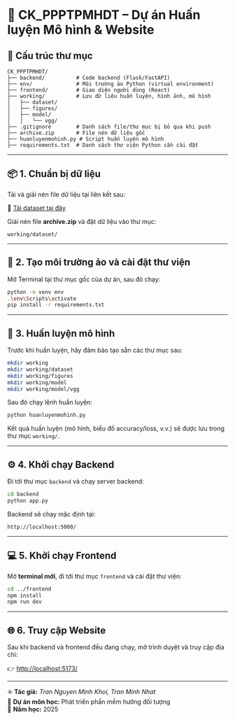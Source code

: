 # 🌿 CK_PPPTPMHDT – Dự án Huấn luyện Mô hình & Website

## 📂 Cấu trúc thư mục
```
CK_PPPTPMHDT/
├── backend/          # Code backend (Flask/FastAPI)
├── env/              # Môi trường ảo Python (virtual environment)
├── frontend/         # Giao diện người dùng (React)
├── working/          # Lưu dữ liệu huấn luyện, hình ảnh, mô hình
│   ├── dataset/
│   ├── figures/
│   ├── model/
│   │   └── vgg/
├── .gitignore        # Danh sách file/thư mục bị bỏ qua khi push
├── archive.zip       # File nén dữ liệu gốc
├── huanluyenmohinh.py # Script huấn luyện mô hình
├── requirements.txt  # Danh sách thư viện Python cần cài đặt
```

---

## 📦 1. Chuẩn bị dữ liệu
Tải và giải nén file dữ liệu tại liên kết sau:

🔗 [Tải dataset tại đây](https://drive.google.com/file/d/1B_83Lsqv8ekEZ-nGIK2fcFkx4qFI7bnF/view?usp=drive_link)

Giải nén file **archive.zip** và đặt dữ liệu vào thư mục:
```
working/dataset/
```

---

## 🧱 2. Tạo môi trường ảo và cài đặt thư viện

Mở Terminal tại thư mục gốc của dự án, sau đó chạy:

```bash
python -m venv env
.\env\Scripts\activate
pip install -r requirements.txt
```

---

## 🧠 3. Huấn luyện mô hình

Trước khi huấn luyện, hãy đảm bảo tạo sẵn các thư mục sau:

```bash
mkdir working
mkdir working/dataset
mkdir working/figures
mkdir working/model
mkdir working/model/vgg
```

Sau đó chạy lệnh huấn luyện:

```bash
python huanluyenmohinh.py
```

Kết quả huấn luyện (mô hình, biểu đồ accuracy/loss, v.v.) sẽ được lưu trong thư mục `working/`.

---

## ⚙️ 4. Khởi chạy Backend

Đi tới thư mục `backend` và chạy server backend:

```bash
cd backend
python app.py
```

Backend sẽ chạy mặc định tại:
```
http://localhost:5000/
```

---

## 💻 5. Khởi chạy Frontend

Mở **terminal mới**, đi tới thư mục `frontend` và cài đặt thư viện:

```bash
cd ../frontend
npm install
npm run dev
```

---

## 🌐 6. Truy cập Website

Sau khi backend và frontend đều đang chạy, mở trình duyệt và truy cập địa chỉ:

👉 [http://localhost:5173/](http://127.0.0.1:5173)

---



✳️ **Tác giả:** _Tran Nguyen Minh Khoi, Tran Minh Nhat_  
📘 **Dự án môn học:** Phát triển phần mềm hướng đối tượng  
📅 **Năm học:** 2025
